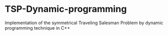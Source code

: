 # TSP-Dynamic-programming
Implementation of the symmetrical Traveling Salesman Problem by dynamic programming technique in C++

